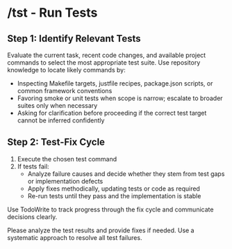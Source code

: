 # /tst - Run Tests

## Step 1: Identify Relevant Tests
Evaluate the current task, recent code changes, and available project commands to select the most appropriate test suite. Use repository knowledge to locate likely commands by:
- Inspecting Makefile targets, justfile recipes, package.json scripts, or common framework conventions
- Favoring smoke or unit tests when scope is narrow; escalate to broader suites only when necessary
- Asking for clarification before proceeding if the correct test target cannot be inferred confidently

## Step 2: Test-Fix Cycle
1. Execute the chosen test command
2. If tests fail:
   - Analyze failure causes and decide whether they stem from test gaps or implementation defects
   - Apply fixes methodically, updating tests or code as required
   - Re-run tests until they pass and the implementation is stable

Use TodoWrite to track progress through the fix cycle and communicate decisions clearly.

Please analyze the test results and provide fixes if needed. Use a systematic approach to resolve all test failures.
